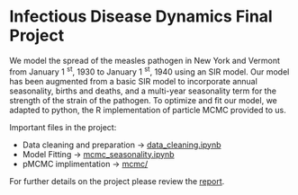 # Infectious Disease Dynamics Final Project

We model the spread of the measles pathogen in New York and Vermont from January 1 $^{\text{st}}$, 1930 to January 1 $^{\text{st}}$, 1940 using an SIR model.
Our model has been augmented from a basic SIR model to incorporate annual seasonality, births and deaths, and a multi-year seasonality term for the strength of the strain of the pathogen.
To optimize and fit our model, we adapted to python, the R implementation of particle MCMC provided to us.

Important files in the project:
* Data cleaning and preparation $\rightarrow$ [data_cleaning.ipynb](data_cleaning.ipynb)
* Model Fitting $\rightarrow$ [mcmc_seasonality.ipynb](mcmc_seasonality.ipynb)
* pMCMC implimentation $\rightarrow$ [mcmc/](mcmc/)

For further details on the project please review the [report](report/report.pdf).